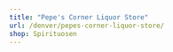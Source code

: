```yaml
---
title: "Pepe's Corner Liquor Store"
url: /denver/pepes-corner-liquor-store/
shop: Spirituosen
---
```

